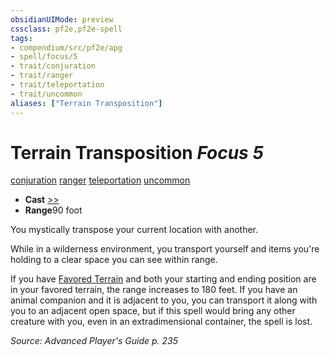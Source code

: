 ```yaml
---
obsidianUIMode: preview
cssclass: pf2e,pf2e-spell
tags:
- compendium/src/pf2e/apg
- spell/focus/5
- trait/conjuration
- trait/ranger
- trait/teleportation
- trait/uncommon
aliases: ["Terrain Transposition"]
---
```

# Terrain Transposition *Focus 5*   
[conjuration](/rules/traits/conjuration.md)  [ranger](/rules/traits/ranger.md)  [teleportation](/rules/traits/teleportation.md)  [uncommon](/rules/traits/uncommon.md)  

- **Cast** [>>](/rules/core-rulebook/chapter-9-playing-the-game.md#Actions "Two-Action") 
- **Range**90 foot

You mystically transpose your current location with another.

While in a wilderness environment, you transport yourself and items you're holding to a clear space you can see within range.

If you have [Favored Terrain](/compendium/feats/favored-terrain.md) and both your starting and ending position are in your favored terrain, the range increases to 180 feet. If you have an animal companion and it is adjacent to you, you can transport it along with you to an adjacent open space, but if this spell would bring any other creature with you, even in an extradimensional container, the spell is lost.

*Source: Advanced Player's Guide p. 235*
